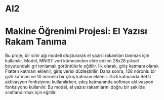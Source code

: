 # AI2

# Makine Öğrenimi Projesi: El Yazısı Rakam Tanıma
Bu proje, bir sinir ağı modeli oluşturarak el yazısı rakamları tanımak için kullanılır.
Model, MNIST veri kümesinden elde edilen 28x28 piksel boyutundaki gri tonlamalı görüntülerle eğitilir.
İlk olarak, giriş katmanı olarak Flatten katmanı eklenir, giriş verisi düzleştirilir.
Daha sonra, 128 nöronlu bir gizli katman ve 10 nöronlu bir çıkış katmanı eklenir.
Gizli katmanda ReLU aktivasyon fonksiyonu kullanılırken, çıkış katmanında softmax aktivasyon fonksiyonu kullanılır.
Bu model, el yazısı rakamlarını doğru bir şekilde sınıflandırmak için eğitilir.
